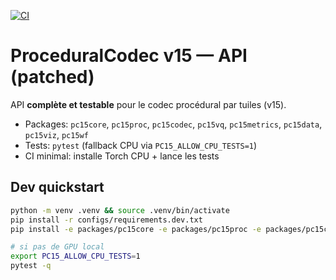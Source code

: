 [![CI](https://github.com/agaloppe84/ProceduralCodec-v15/actions/workflows/ci.yml/badge.svg?branch=main)](https://github.com/agaloppe84/ProceduralCodec-v15/actions/workflows/ci.yml)

# ProceduralCodec v15 — API (patched)

API **complète et testable** pour le codec procédural par tuiles (v15).
- Packages: `pc15core`, `pc15proc`, `pc15codec`, `pc15vq`, `pc15metrics`, `pc15data`, `pc15viz`, `pc15wf`
- Tests: `pytest` (fallback CPU via `PC15_ALLOW_CPU_TESTS=1`)
- CI minimal: installe Torch CPU + lance les tests

## Dev quickstart
```bash
python -m venv .venv && source .venv/bin/activate
pip install -r configs/requirements.dev.txt
pip install -e packages/pc15core -e packages/pc15proc -e packages/pc15codec -e packages/pc15vq -e packages/pc15metrics -e packages/pc15data -e packages/pc15viz -e packages/pc15wf

# si pas de GPU local
export PC15_ALLOW_CPU_TESTS=1
pytest -q
```
